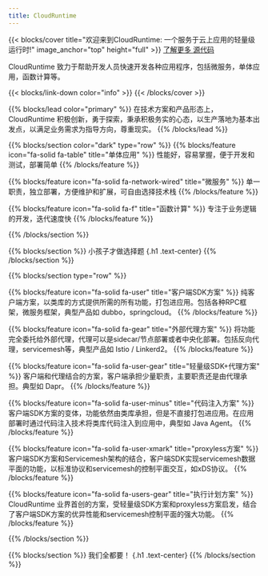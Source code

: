 ```yaml
---
title: CloudRuntime
---
```


{{< blocks/cover title="欢迎来到CloudRuntime: 一个服务于云上应用的轻量级运行时!" image_anchor="top" height="full" >}}
<a class="btn btn-lg btn-primary me-3 mb-4" href="/docs/">
  了解更多 <i class="fas fa-arrow-alt-circle-right ms-2"></i>
</a>
<a class="btn btn-lg btn-secondary me-3 mb-4" href="https://github.com/cloudruntime/cloudruntime">
  源代码 <i class="fab fa-github ms-2 "></i>
</a>
<p class="lead mt-5">CloudRuntime 致力于帮助开发人员快速开发各种应用程序，包括微服务，单体应用，函数计算等。</p>
{{< blocks/link-down color="info" >}}
{{< /blocks/cover >}}


{{% blocks/lead color="primary" %}}
在技术方案和产品形态上，CloudRuntime 积极创新，勇于探索，秉承积极务实的心态，以生产落地为基本出发点，以满足业务需求为指导方向，尊重现实。
{{% /blocks/lead %}}


{{% blocks/section color="dark" type="row" %}}
{{% blocks/feature icon="fa-solid fa-table" title="单体应用" %}}
性能好，容易掌握，便于开发和测试，部署简单
{{% /blocks/feature %}}


{{% blocks/feature icon="fa-solid fa-network-wired" title="微服务" %}}
单一职责，独立部署，方便维护和扩展，可自由选择技术栈
{{% /blocks/feature %}}


{{% blocks/feature icon="fa-solid fa-f" title="函数计算" %}}
专注于业务逻辑的开发，迭代速度快
{{% /blocks/feature %}}


{{% /blocks/section %}}


{{% blocks/section %}}
小孩子才做选择题
{.h1 .text-center}
{{% /blocks/section %}}


{{% blocks/section type="row" %}}

{{% blocks/feature icon="fa-solid fa-user" title="客户端SDK方案" %}}
纯客户端方案，以类库的方式提供所需的所有功能，打包进应用。包括各种RPC框架，微服务框架，典型产品如 dubbo，springcloud。
{{% /blocks/feature %}}

{{% blocks/feature icon="fa-solid fa-gear" title="外部代理方案" %}}
将功能完全委托给外部代理，代理可以是sidecar/节点部署或者中央化部署。包括反向代理，servicemesh等，典型产品如 Istio / Linkerd2。
{{% /blocks/feature %}}

{{% blocks/feature icon="fa-solid fa-user-gear" title="轻量级SDK+代理方案" %}}
客户端和代理结合的方案，客户端承担少量职责，主要职责还是由代理承担。典型如 Dapr。
{{% /blocks/feature %}}

{{% blocks/feature icon="fa-solid fa-user-minus" title="代码注入方案" %}}
客户端SDK方案的变体，功能依然由类库承担，但是不直接打包进应用。在应用部署时通过代码注入技术将类库代码注入到应用中，典型如 Java Agent。
{{% /blocks/feature %}}

{{% blocks/feature icon="fa-solid fa-user-xmark" title="proxyless方案" %}}
客户端SDK方案和Servicemesh架构的结合，客户端SDK实现servicemesh数据平面的功能，以标准协议和servicemesh的控制平面交互，如xDS协议。
{{% /blocks/feature %}}

{{% blocks/feature icon="fa-solid fa-users-gear" title="执行计划方案" %}}
CloudRuntime 业界首创的方案，受轻量级SDK方案和proxyless方案启发，结合了客户端SDK方案的优异性能和servicemesh控制平面的强大功能。
{{% /blocks/feature %}}

{{% /blocks/section %}}


{{% blocks/section %}}
我们全都要！
{.h1 .text-center}
{{% /blocks/section %}}